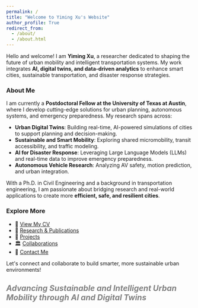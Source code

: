 ```yaml
---
permalink: /
title: "Welcome to Yiming Xu's Website"
author_profile: True
redirect_from: 
  - /about/
  - /about.html
---
```



Hello and welcome! I am **Yiming Xu**, a researcher dedicated to shaping the future of urban mobility and intelligent transportation systems. My work integrates **AI, digital twins, and data-driven analytics** to enhance smart cities, sustainable transportation, and disaster response strategies.

### About Me
I am currently a **Postdoctoral Fellow at the University of Texas at Austin**, where I develop cutting-edge solutions for urban planning, autonomous systems, and emergency preparedness. My research spans across:

- **Urban Digital Twins**: Building real-time, AI-powered simulations of cities to support planning and decision-making.
- **Sustainable and Smart Mobility**: Exploring shared micromobility, transit accessibility, and traffic modeling.
- **AI for Disaster Response**: Leveraging Large Language Models (LLMs) and real-time data to improve emergency preparedness.
- **Autonomous Vehicle Research**: Analyzing AV safety, motion prediction, and urban integration.

With a Ph.D. in Civil Engineering and a background in transportation engineering, I am passionate about bridging research and real-world applications to create more **efficient, safe, and resilient cities**.

### Explore More
- 📄 [View My CV](#)  
- 📜 [Research & Publications](#)  
- 🔬 [Projects](#)  
- 🏛️ [Collaborations](#)  
- 📩 [Contact Me](#)  

Let's connect and collaborate to build smarter, more sustainable urban environments!

## *<span style="color:grey;">Advancing Sustainable and Intelligent Urban Mobility through AI and Digital Twins</span>*
